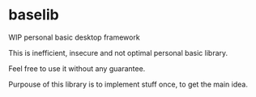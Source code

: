 # baselib
WIP personal basic desktop framework

This is inefficient, insecure and not optimal personal basic library.

Feel free to use it without any guarantee.

Purpouse of this library is to implement stuff once, to get the main idea.
